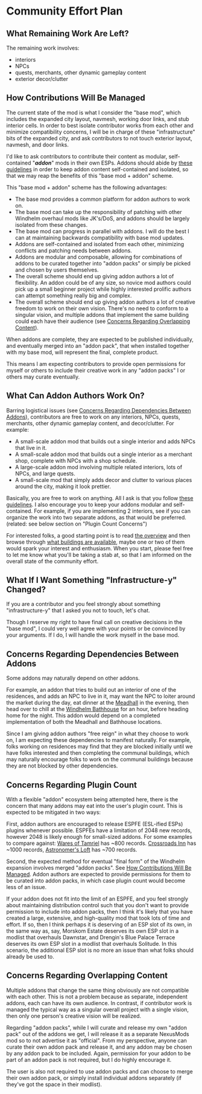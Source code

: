 # Community Effort Plan

## What Remaining Work Are Left?

The remaining work involves:

 - interiors
 - NPCs
 - quests, merchants, other dynamic gameplay content
 - exterior decor/clutter

## How Contributions Will Be Managed

The current state of the mod is what I consider the "base mod", which includes the expanded city layout, navmesh, working door links, and stub interior cells. In order to best isolate contributor works from each other and minimize compatibility concerns, I will be in charge of these "infrastructure" bits of the expanded city, and ask contributors to not touch exterior layout, navmesh, and door links.

I'd like to ask contributors to contribute their content as modular, self-contained "***addon***" mods in their own ESPs. Addons should abide by [these guidelines](/windhelm/guidelines.md) in order to keep addon content self-contained and isolated, so that we may reap the benefits of this "base mod + addon" scheme.

This "base mod + addon" scheme has the following advantages:

* The base mod provides a common platform for addon authors to work on.
* The base mod can take up the responsibility of patching with other Windhelm overhaul mods like JK's/DoS, and addons should be largely isolated from these changes.
* The base mod can progress in parallel with addons. I will do the best I can at maintaining backwards compatibility with base mod updates.
* Addons are self-contained and isolated from each other, minimizing conflicts and patching needs between addons.
* Addons are modular and composable, allowing for combinations of addons to be curated together into "addon packs" or simply be picked and chosen by users themselves.
* The overall scheme should end up giving addon authors a lot of flexibility. An addon could be of any size, so novice mod authors could pick up a small beginner project while highly interested prolific authors can attempt something really big and complex.
* The overall scheme should end up giving addon authors a lot of creative freedom to work on their own vision. There's no need to conform to a singular vision, and multiple addons that implement the same building could each have their audience (see [Concerns Regarding Overlapping Content](#concerns-regarding-overlapping-content)).

When addons are complete, they are expected to be published individually, and eventually merged into an "addon pack", that when installed together with my base mod, will represent the final, complete product.

This means I am expecting contributors to provide open permissions for myself or others to include their creative work in any "addon packs" I or others may curate eventually.

## What Can Addon Authors Work On?

Barring logistical issues (see [Concerns Regarding Dependencies Between Addons](#concerns-regarding-dependencies-between-addons)), contributors are free to work on any interiors, NPCs, quests, merchants, other dynamic gameplay content, and decor/clutter. For example:

* A small-scale addon mod that builds out a single interior and adds NPCs that live in it.
* A small-scale addon mod that builds out a single interior as a merchant shop, complete with NPCs with a shop schedule.
* A large-scale addon mod involving multiple related interiors, lots of NPCs, and large quests.
* A small-scale mod that simply adds decor and clutter to various places around the city, making it look prettier.

Basically, you are free to work on anything. All I ask is that you follow [these guidelines](/windhelm/guidelines.md). I also encourage you to keep your addons modular and self-contained. For example, if you are implementing 2 interiors, see if you can organize the work into two separate addons, as that would be preferred. (related: see below section on "Plugin Count Concerns")

For interested folks, a good starting point is to read [the overview](/windhelm/tldr.md) and then browse through [what buildings are available](/windhelm/details.md), maybe one or two of them would spark your interest and enthusiasm. When you start, please feel free to let me know what you'll be taking a stab at, so that I am informed on the overall state of the community effort.

## What If I Want Something "Infrastructure-y" Changed?

If you are a contributor and you feel strongly about something "infrastructure-y" that I asked you not to touch, let's chat.

Though I reserve my right to have final call on creative decisions in the "base mod", I could very well agree with your points or be convinced by your arguments. If I do, I will handle the work myself in the base mod.

## Concerns Regarding Dependencies Between Addons

Some addons may naturally depend on other addons.

For example, an addon that tries to build out an interior of one of the residences, and adds an NPC to live in it, may want the NPC to loiter around the market during the day, eat dinner at the [Meadhall](/windhelm/interiors/western/meadhall.md) in the evening, then head over to chill at the [Windhelm Bathhouse](/windhelm/interiors/western/bathhouse.md) for an hour, before heading home for the night. This addon would depend on a completed implementation of both the Meadhall and Bathhouse locations.

Since I am giving addon authors "free reign" in what they choose to work on, I am expecting these dependencies to manifest naturally. For example, folks working on residences may find that they are blocked initially until we have folks interested and then completing the communal buildings, which may naturally encourage folks to work on the communal buildings because they are not blocked by other dependencies.

## Concerns Regarding Plugin Count

With a flexible "addon" ecosystem being attempted here, there is the concern that many addons may eat into the user's plugin count. This is expected to be mitigated in two ways:

First, addon authors are encouraged to release ESPFE (ESL-ified ESPs) plugins whenever possible. ESPFEs have a limitation of 2048 new records, however 2048 is likely enough for small-sized addons. For some examples to compare against: [Wares of Tamriel](https://www.nexusmods.com/skyrimspecialedition/mods/31519) has ~800 records. [Crossroads Inn](https://www.nexusmods.com/skyrimspecialedition/mods/1406) has ~1000 records, [Astronomer's Loft](https://www.nexusmods.com/skyrimspecialedition/mods/38059) has ~700 records.

Second, the expected method for eventual "final form" of the Windhelm expansion involves merged "addon packs". See [How Contributions Will Be Managed](#how-contributions-will-be-managed). Addon authors are expected to provide permissions for them to be curated into addon packs, in which case plugin count would become less of an issue.

If your addon does not fit into the limit of an ESPFE, and you feel strongly about maintaining distribution control such that you don't want to provide permission to include into addon packs, then I think it's likely that you have created a large, extensive, and high-quality mod that took lots of time and effort. If so, then I think perhaps it is deserving of an ESP slot of its own, in the same way as, say, Morskom Estate deserves its own ESP slot in a modlist that overhauls Dawnstar, and Drengin's Blue Palace Terrace deserves its own ESP slot in a modlist that overhauls Solitude. In this scenario, the additional ESP slot is no more an issue than what folks should already be used to.

## Concerns Regarding Overlapping Content

Multiple addons that change the same thing obviously are not compatible with each other. This is not a problem because as separate, independent addons, each can have its own audience. In contrast, if contributor work is managed the typical way as a singular overall project with a single vision, then only one person's creative vision will be realized.

Regarding "addon packs", while I will curate and release my own "addon pack" out of the addons we get, I will release it as a separate NexusMods mod so to not advertise it as "official". From my perspective, anyone can curate their own addon pack and release it, and any addon may be chosen by any addon pack to be included. Again, permission for your addon to be part of an addon pack is not required, but I do highly encourage it.

The user is also not required to use addon packs and can choose to merge their own addon pack, or simply install individual addons separately (if they've got the space in their modlist).
